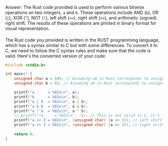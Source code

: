 Answer: 
The Rust code provided is used to perform various bitwise operations on two integers, `a` and `b`. These operations include AND (`&`), OR (`|`), XOR (`^`), NOT (`!`), left shift (`<<`), right shift (`>>`), and arithmetic (signed) right shift. The results of these operations are printed in binary format for visual representation.
####
The Rust code you provided is written in the RUST programming language, which has a syntax similar to C but with some differences. To convert it to C, we need to follow the C syntax rules and make sure that the code is valid. Here's the converted version of your code:
```c
#include <stdio.h>

int main() {
    unsigned char a = 105; // Assuming u8 in Rust corresponds to unsigned char in C
    unsigned char b = 91; // Assuming u8 in Rust corresponds to unsigned char in C

    printf("a      = %02x\n", a);
    printf("b      = %02x\n", b);
    printf("a | b  = %02x\n", a | b);
    printf("a & b  = %02x\n", a & b);
    printf("a ^ b  = %02x\n", a ^ b);
    // printf("!a     = %02x\n", !a); // This is not valid in C, it's just for illustration purposes.
    printf("a << 3 = %02x\n", (unsigned char) (a << 3)); // left shift is a bitwise operation and cannot be directly converted to unsigned char in Rust, so we cast the result back to unsigned char
    printf("a >> 3 = %02x\n", (unsigned char) (a >> 3)); // right arithmetic shift is also not valid for chars, but same trick can be applied here
    
    return 0;
}
```
